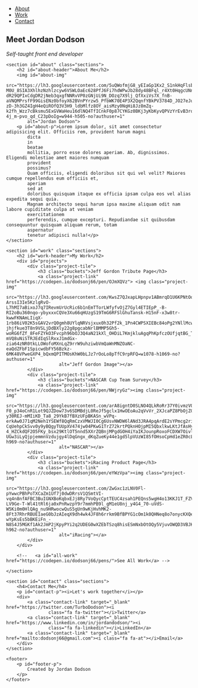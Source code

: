 <html lang="en">

<head>
    <meta charset="UTF-8">
    <meta http-equiv="X-UA-Compatible" content="IE=edge">
    <meta name="viewport" content="width=device-width, initial-scale=1.0">
    <title>Jordan Dodson</title>
    <link rel="preconnect" href="https://fonts.googleapis.com">
    <link rel="preconnect" href="https://fonts.gstatic.com" crossorigin>
    <link href="https://fonts.googleapis.com/css2?family=Fjalla+One&display=swap" rel="stylesheet">
    <link rel="stylesheet" href="https://cdnjs.cloudflare.com/ajax/libs/font-awesome/4.7.0/css/font-awesome.min.css">
    <link rel="stylesheet" href="portfolio.css">
</head>

<nav id="navbar">
    <ul>
        <li><a class="nav-link" href="#about">About</a></li>
        <li><a class="nav-link" href="#work">Work</a></li>
        <li><a class="nav-link" href="#contact">Contact</a></li>
    </ul>
</nav>

<main>
    <section id="welcome-section" class="sections">
        <h1>Meet Jordan Dodson</h1>
        <p id="welcome-p"><i>Self-taught front end developer</i></p>
    </section>

    <section id="about" class="sections">
        <h2 id="about-header">About Me</h2>
        <img id="about-img"
            src="https://lh3.googleusercontent.com/5uQWofmjG8_yEIaGp1Kx2_S1nkHqFlsbq1mHBW2cBYXRdvQ2cpDOLe9WHzcjOa_Bp2TxUNo2WUY2hCSN5qhkuLhJGAh6B7d85NaBzF2RNHHo_vYcDhQO-M0U_8SIA3XhlhzNzhlzcyw6VSWLOaEc628PfJ6Fi7hdWPwJb28dy48BFql_r4Xt0HqgcUNn04QEIcm2PnBhwUifwJ6fWLqXIE00eqet599s4uuOW7kUhcb3pld_eb42vovrqhthAo5ejFaaFCQXxz4D4q7TvjIs-dR29QPIxCdgDR2jNeb3qxgfNNRvVP0zGNjUi9N_DOzq7X9lj_QfXxiVs7X_fnB-aVNQMPrsfF99GisENz0bfoyX62BVnPYrzw5_PfbWK70E4P3X2QqnfYBkPV3784D_JO27eJuaS3f-zD-3h3GZ4IgH4eQiROfQ3V3H9_ldbMlfz8OY_aisMzy0NqHi8Jz8mZq-k2fh_Wzz7cBksmu5ExGVWaHeu16dlNQ4TfICnkF0p87CYKGz0BKj3yKbKyvQPVzYrEvB3rqhbEoV2LqKQIWCQxBBY_tnBXQ7m6UXq0NoQiufmh2TGR7kUHAt74hhGfaWYGd6qiFlCeLUOyBV0Rsdu1Ed2JNWXVQc4rBCVKSCG91jm2OV9US3uSWvqTbX4Ifl0onFympLKJWAC_DeAFSa5_tN1ZK0lX0VpgNkHdc6jCtpb-4j_m-pvo_qd_C23pDoIg=w944-h505-no?authuser=1"
            alt="Jordan Dodson">
        <p id="about-p">Lorem ipsum dolor, sit amet consectetur adipisicing elit. Officiis rem, provident harum magni
            dicta
            in
            beatae
            mollitia, porro esse dolores aperiam. Ab, dignissimos. Eligendi molestiae amet maiores numquam
            provident
            possimus?
            Quam officiis, eligendi doloribus sit qui vel velit? Maiores cumque repellendus eum officiis et,
            aperiam
            sed at
            doloribus quisquam itaque ex officia ipsam culpa eos vel alias expedita sequi quia.
            Magnam architecto sequi harum ipsa maxime aliquam odit nam labore cupiditate culpa at veniam
            exercitationem
            perferendis, cumque excepturi. Repudiandae sit quibusdam consequuntur quisquam aliquam rerum, totam
            aspernatur
            tenetur adipisci nulla!</p>
    </section>

    <section id="work" class="sections">
        <h2 id="work-header">My Work</h2>
        <div id="projects">
            <div class="project-tile">
                <h3 class="buckets">Jeff Gordon Tribute Page</h3>
                <a class="project-link" href="https://codepen.io/dodsonj66/pen/OJmXQVz"> <img class="project-img"
                        src="https://lh3.googleusercontent.com/KwsZ7QJxapLHpnpv1ABmrqD1U6KPNtOqXLbkLECKlykL4pHF4_zESVUamTJ-ArssI3Ie5KzlgRvO-L7hMI7aBixoJ7q7IRevmUrUcRic6b1nEmTTorLWfyfvOjZ7Gyl4ETIEpP_-B-RI2oBu360nqo-ybyxxxCQVe3Xu66qHUzgS19TmG6RFSlGhuTansk-H15nF-x3w8tr-kwwFKNAmLIiqX-1rb86iV02K5sGAV2vrQ0gmh8UYlqNRVsjxux0h32Pf2k_1Pn4CWPSXIEBc84oPg2YNllMcwQlitXvntdfAH9i732uFOYN9Q5hrdJ2xNbYQYXC_M7g9JW50sBM01O4hpFWFr8tSg9EZwJALjFGhD0Bu30VLIdmeDqY2Ds0k6GdJlEAEZXLTWxrq1DP2Lyh2wB8uMbM59yryAUCaEO2C4-jhjfkue3T8n9VSLjDdBXly22g8pgcabNrlBMMP5Gh5-woRG6fZf_8FeFZYkO3Fvcph96bOJ3Q4aN21kXl_OHDiL7KmjkluAgqPhKpfczOUfjqtBG_TMUOBR_Y5LSdKubrRcBBhFDvQVrlTQvChVY-mVQ8uNiSTRJEdIqSlRxxJ1mdGx-zia64zNR0tkLLOWofoMXnLqZ9rrW9uhziwbVmQaWnMNZOaNC-eaQdZFbF1SpicwdbFY56Bzkz-6MK48VPweGXP4_bQxmQPITMOsKhW0bLJz7rOoLo8pTfC9rpRFQ=w1078-h1069-no?authuser=1"
                        alt="Jeff Gordon Image"></a>
            </div>
            <div class="project-tile">
                <h3 class="buckets">NASCAR Cup Team Survey</h3>
                <a class="project-link" href="https://codepen.io/dodsonj66/pen/NWjryGz"><img class="project-img"
                        src="https://lh3.googleusercontent.com/arA8igntD0SLNO4QLkRoRr37Y0ivmzVQVsF6tXJPgFgRcpV0-F0_p34oCnR1Lot9QJZDow73v6SDMBdjL0ReJf5gclx1HwOEoAu2qVvVr_2XJcaPZ8PbOjZGzs9g6U6wBBbvGHby83bqp7DcDKt_FXwCXkzhd9gpgCDgj5xYb2I3pv3X8cWp1c3zqJUdnBKw_N0C8PakuX0mGxEiFkx6fxzzPNckPyGnTHcIl65EpS5wbemabQeTE8-y30REJ-mMIiKD_Ta8_29YkB7fBXzUFpBKASn_wVPq-erkAw0J71qM2Neh1YSEWf8QqRmCzxVMWJI0Cg6UsvNWDW6lANd3JRA4pqArdE2sYPmcg2rigYX3Eu8OUBixsLt_PZHgZ33cOoii9jed4v2LKNmrst-CqUehpCkSvv0y9yBQgyTUUpXV474jw04PKwG1TrZ72krtPQknHOjpMI5QbxlkwLKtJfAsHy9SNELorlqB6_g9V6K8URzs3gaW85M0oeeR7D1A5OaJ30xacn25etM-4_HZCkdQF2O5FKy_bsx29KtlOT5nnd5XXrZQBnjMPgdGOH4iYaIKJounpRoxoFCDXW7OivlNRRVlezqt6gqjz-UGw3iLyQjpjemmnVzdujgy4lDqGngx_dKqZueKy44e1gd5lpVUzWI85fOHsoCpHd1eZR0cLOzG7_K3PeV2p0I3hj836PjtcWTJ4Tc7VUM9VnRozAzP3w=w1263-h969-no?authuser=1"
                        alt="NASCAR"></a>
            </div>
            <div class="project-tile">
                <h3 class="buckets">iRacing Product Page</h3>
                <a class="project-link" href="https://codepen.io/dodsonj66/pen/eYWzVpa"><img class="project-img"
                        src="https://lh3.googleusercontent.com/ZwGxc1zLNV0Fl-pYwwcPBhPoTXCaZm1Uf7j0dwDRrsV1QSmtVI-vq4n8nfAFBC3BuIGNXBoKqbxEJj8Ry7VoQycCptTEUC4zsah1PEQns5wgH4o13KKJ1T_FZVy0LpnXMQepb13kFz0G1_Q8VrCgddx1pUIWRBjWW4TQHApA_BuP4qW3vooFDSNlwQJ3XgWlDo2H3CUQNKywsXzdxo2BYJPD690ybzaOqjTuyZlIWLvjs08Mw60t96rxVBsQfDuLKx4NN3so4cGIQlldjb_XASonuYARENHKARdJMu0E8HJQ_tEhF8kP8QjLNx3pnjBbr8nX4TwhEgfqSAgZ_FsG9UCBhxvqV0Xo-LV9Ge-T-Wl41tRl6ja0xPnRwzpY9r7mmhPB9l_gM1eU8nj_y4G4_70-uVdS-W5Ki0m0HlQAg_nu9HRwocwQuS5gUn9wKjHvhMK2-8Ft37RhrRBUEIaeG0bJzAIeqX9dh4wk4JF8h6rrkm9BfBPYG1cOm1k0QHNeq8o7onycKXQetel6uk4-wYpKsEs5bBKEiFn_-N8S4J5MGKf1Ak2JmP2jKpyPYi2q2UDEG0wXZEbTSzq8hisESmNxbOtOQy5VjuvOWQD3VBJK8_9WXqW6BVLIos28PUYUhJtXXSMiZxHfqOC500N3uXHy6Waan5lKjve5To4N8hq2AhWBR6mTVRwXL3AZ3iL5LeGghP1veCRc7yB5zBxvCkejvg=w1192-h962-no?authuser=1"
                        alt="iRacing"></a>
            </div>
        </div>

        <!--   <a id="all-work" href="https://codepen.io/dodsonj66/pens/">See All Work</a> -->

    </section>

    <section id="contact" class="sections">
        <h4>Contact Me</h4>
        <p id="contact-p"><i>Let's work together</i></p>
        <div>
            <a class="contact-link" target="_blank" href="https://twitter.com/TurboDodson"><i
                    class="fa fa-twitter"></i>Twitter</a>
            <a class="contact-link" target="_blank" href="https://www.linkedin.com/in/jordandodson/"><i
                    class="fa fa-linkedin"></i>LinkedIn</a>
            <a class="contact-link" target="_blank" href="mailto:dodsonj66@gmail.com"><i class="fa fa-at"></i>Email</a>
        </div>
    </section>

    <footer>
        <p id="footer-p">
            Created by Jordan Dodson
        </p>
    </footer>
</main>


</html>
